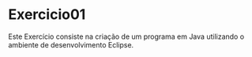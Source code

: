 # Exercicio01
Este Exercício consiste na criação de um programa em Java utilizando o ambiente de desenvolvimento Eclipse.
